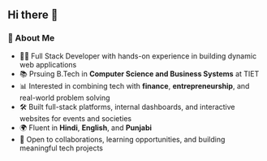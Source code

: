 ## Hi there 👋

<!--
**vishesh7124/vishesh7124** is a ✨ _special_ ✨ repository because its `README.md` (this file) appears on your GitHub profile.

Here are some ideas to get you started:

- 🔭 I’m currently working on ...
- 🌱 I’m currently learning ...
- 👯 I’m looking to collaborate on ...
- 🤔 I’m looking for help with ...
- 💬 Ask me about ...
- 📫 How to reach me: ...
- 😄 Pronouns: ...
- ⚡ Fun fact: ...
-->
### 🚀 About Me

-   👨‍💻 Full Stack Developer with hands-on experience in building dynamic web applications
-   📚 Prsuing B.Tech in **Computer Science and Business Systems** at TIET
-   📊 Interested in combining tech with **finance**, **entrepreneurship**, and real-world problem solving
-   🛠️ Built full-stack platforms, internal dashboards, and interactive websites for events and societies
-   🌍 Fluent in **Hindi**, **English**, and **Punjabi**
-   🤝 Open to collaborations, learning opportunities, and building meaningful tech projects
